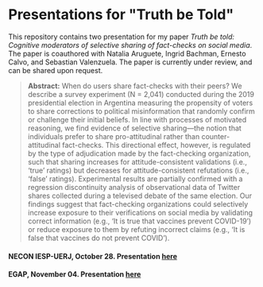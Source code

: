 # Presentations for "Truth be Told"

This repository contains two presentation for my paper *Truth be told: Cognitive moderators of selective sharing of fact-checks on social media*.  The paper is coauthored with Natalia Aruguete, Ingrid Bachman, Ernesto Calvo, and Sebastian Valenzuela.  The paper is currently under review, and can be shared upon request.

> __Abstract:__
When do users share fact-checks with their peers? We describe a survey experiment (N = 2,041) conducted during the 2019 presidential election in Argentina measuring the propensity of voters to share corrections to political misinformation that randomly confirm or challenge their initial beliefs. In line with processes of motivated reasoning, we find evidence of selective sharing—the notion that individuals prefer to share pro-attitudinal rather than counter-attitudinal fact-checks. This directional effect, however, is regulated by the type of adjudication made by the fact-checking organization, such that sharing increases for attitude-consistent validations (i.e., ‘true’ ratings) but decreases for attitude-consistent refutations (i.e., ‘false’ ratings). Experimental results are partially confirmed with a regression discontinuity analysis of observational data of Twitter shares collected during a televised debate of the same election. Our findings suggest that fact-checking organizations could selectively increase exposure to their verifications on social media by validating correct information (e.g., ‘It is true that vaccines prevent COVID-19’) or reduce exposure to them by refuting incorrect claims (e.g., ‘It is false that vaccines do not prevent COVID’).


#### NECON IESP-UERJ, October 28. Presentation [here](https://tiagoventura.github.io/necon_talk/presentation.html)

#### EGAP, November 04. Presentation [here](https://tiagoventura.github.io/necon_talk/presentation_egap.html)
